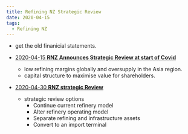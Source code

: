 ```yaml
---
title: Refining NZ Strategic Review
date: 2020-04-15
tags:
  - Refining NZ
---
```


- get the old finanicial statements.

- [2020-04-15 **RNZ Announces Strategic Review at start of Covid**](https://www.nzx.com/announcements/351663)
    - low refining margins globally and oversupply in the Asia region.
    - capital structure to maximise value for shareholders.


- [2020-04-30 **RNZ strategic Review**](/assets/RNZ-Strategic-Review.pdf)
    - strategic review options
        - Continue current refinery model
        - Alter refinery operating model
        - Separate refining and infrastructure assets
        - Convert to an import terminal        


